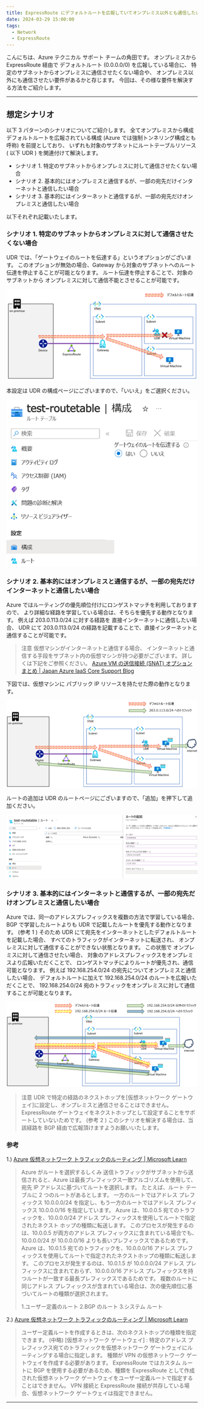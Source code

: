 ```yaml
---
title: ExpressRoute にデフォルトルートを広報していてオンプレミス以外とも通信したい場合の構成
date: 2024-03-29 15:00:00
tags:
  - Network
  - ExpressRoute
---
```


こんにちは、Azure テクニカル サポート チームの角田です。 
オンプレミスから ExpressRoute 経由で デフォルトルート (0.0.0.0/0) を広報している場合に、 
特定のサブネットからオンプレミスに通信させたくない場合や、 
オンプレミス以外にも通信させたい要件があるかと存じます。 
今回は、その様な要件を解決する方法をご紹介します。 

<!-- more -->

---

## 想定シナリオ

以下 3 パターンのシナリオについてご紹介します。 
全てオンプレミスから構成デフォルトルートを広報されている構成 (Azure では強制トンネリング構成とも呼称) を前提としており、 
いずれも対象のサブネットにルートテーブルリソース ( 以下 UDR ) を関連付けて解決します。 

* シナリオ 1. 特定のサブネットからオンプレミスに対して通信させたくない場合 
* シナリオ 2. 基本的にはオンプレミスと通信するが、一部の宛先だけインターネットと通信したい場合 
* シナリオ 3. 基本的にはインターネットと通信するが、一部の宛先だけオンプレミスと通信したい場合 

以下それぞれ記載いたします。

### シナリオ 1. 特定のサブネットからオンプレミスに対して通信させたくない場合

UDR では、「ゲートウェイのルートを伝達する」というオプションがございます。 
このオプションが無効の場合、Gateway から対象のサブネットへのルート伝達を停止することが可能となります。 
ルート伝達を停止することで、対象のサブネットから オンプレミスに対して通信不能とさせることが可能です。 

![scenario1](./expressroute-forced-tunneling-routing/scenario1.png)

本設定は UDR の構成ページにございますので、「いいえ」をご選択ください。

![scenario1-config](./expressroute-forced-tunneling-routing/scenario1-config.png)

### シナリオ 2. 基本的にはオンプレミスと通信するが、一部の宛先だけインターネットと通信したい場合

Azure ではルーティングの優先順位付けにロンゲストマッチを利用しておりますので、 
より詳細な経路を学習している場合は、そちらを優先する動作となります。 
例えば 203.0.113.0/24 に対する経路を 直接インターネットに通信したい場合、 
UDR にて 203.0.113.0/24 の経路を記載することで、直接インターネットと通信することが可能です。 

> 注意 
>仮想マシンがインターネットと通信する場合、 
>インターネットと通信する手段をサブネット内の仮想マシンが持つ必要がございます。 
>詳しくは下記をご参照ください。 
> [Azure VM の送信接続 (SNAT) オプション まとめ | Japan Azure IaaS Core Support Blog](https://jpaztech.github.io/blog/network/snat-options-for-azure-vm/)

下図では、仮想マシンに パブリック IP リソースを持たせた際の動作となります。

![scenario2](./expressroute-forced-tunneling-routing/scenario2.png)

ルートの追加は UDR のルートページにございますので、「追加」を押下して追加ください。

![scenario2-config](./expressroute-forced-tunneling-routing/scenario2-config.png)

### シナリオ 3. 基本的にはインターネットと通信するが、一部の宛先だけオンプレミスと通信したい場合

Azure では、同一のアドレスプレフィックスを複数の方法で学習している場合、 
BGP で学習したルートよりも UDR で記載したルートを優先する動作となります。 (参考 1 ) 
そのため UDR にて宛先をインターネットとしたデフォルトルートを記載した場合、 
すべてのトラフィックがインターネットに転送され、 
オンプレミスに対して通信することができない状態となります。 
この状態で オンプレミスに対して通信させたい場合、 
対象のアドレスプレフィックスをオンプレミスより広報いただくことで、 
ロンゲストマッチによりルートが優先され、通信可能となります。 
例えば 192.168.254.0/24 の宛先についてオンプレミスと通信したい場合、 
デフォルトルートに加えて 192.168.254.0/24 のルートを広報いただくことで、 
192.168.254.0/24 宛のトラフィックをオンプレミスに対して通信することが可能となります。

![scenario3](./expressroute-forced-tunneling-routing/scenario3.png)

> 注意 
>UDR で特定の経路のネクストホップを[仮想ネットワーク ゲートウェイ]に設定し、オンプレミスと通信させることはできません。 
> ExpressRoute ゲートウェイをネクストホップとして設定することをサポートしていないためです。 (参考 2 ) 
>このシナリオを解決する場合は、当該経路を BGP 経由で広報頂けますようお願いいたします。

### 参考
1.) [Azure 仮想ネットワーク トラフィックのルーティング | Microsoft Learn](https://learn.microsoft.com/ja-jp/azure/virtual-network/virtual-networks-udr-overview#how-azure-selects-a-route)
> Azure がルートを選択するしくみ 
> 送信トラフィックがサブネットから送信されると、Azure は最長プレフィックス一致アルゴリズムを使用して、宛先 IP アドレスに基づいてルートを選択します。 
> たとえば、ルート テーブルに 2 つのルートがあるとします。
> 一方のルートではアドレス プレフィックス 10.0.0.0/24 を指定し、もう一方のルートではアドレス プレフィックス 10.0.0.0/16 を指定しています。 
> Azure は、10.0.0.5 宛てのトラフィックを、10.0.0.0/24 アドレス プレフィックスを使用してルートで指定されたネクスト ホップの種類に転送します。 
> このプロセスが発生するのは、10.0.0.5 が両方のアドレス プレフィックスに含まれている場合でも、10.0.0.0/24 が 10.0.0.0/16 よりも長いプレフィックスであるためです。 
> Azure は、10.0.1.5 宛てのトラフィックを、10.0.0.0/16 アドレス プレフィックスを使用してルートで指定されたネクストホップの種類に転送します。 
> このプロセスが発生するのは、10.0.1.5 が 10.0.0.0/24 アドレス プレフィックスに含まれておらず、10.0.0.0/16 アドレス プレフィックスを持つルートが一致する最長プレフィックスであるためです。
> 複数のルートに同じアドレス プレフィックスが含まれている場合は、次の優先順位に基づいてルートの種類が選択されます。
> 
> 1.ユーザー定義のルート 
> 2.BGP のルート 
> 3.システム ルート 

2.) [Azure 仮想ネットワーク トラフィックのルーティング | Microsoft Learn](https://learn.microsoft.com/ja-jp/azure/virtual-network/virtual-networks-udr-overview#custom-routes)
> ユーザー定義ルートを作成するときは、次のネクストホップの種類を指定できます。
> (中略)
> [仮想ネットワーク ゲートウェイ] : 
> 特定のアドレス プレフィックス宛てのトラフィックを仮想ネットワーク ゲートウェイにルーティングする場合に指定します。 
> 種類が VPN の仮想ネットワーク ゲートウェイを作成する必要があります。 
> ExpressRoute ではカスタム ルートに BGP を使用する必要があるため、種類を ExpressRoute として作成された仮想ネットワーク ゲートウェイをユーザー定義ルートで指定することはできません。 
> VPN 接続と ExpressRoute 接続が共存している場合、仮想ネットワーク ゲートウェイは指定できません。 

---

